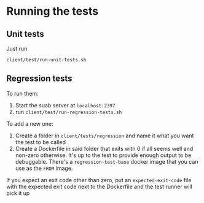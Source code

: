# Running the tests

## Unit tests
Just run
```
client/test/run-unit-tests.sh
```

## Regression tests

To run them:

1. Start the suab server at `localhost:2397`
2. run `client/test/run-regression-tests.sh`


To add a new one:

1. Create a folder in `client/tests/regression` and name it what you want the test to be called
2. Create a Dockerfile in said folder that exits with 0 if all seems well and non-zero otherwise. It's up to the test to provide enough output to be debuggable. There's a `regression-test-base` docker image that you can use as the `FROM` image.

If you expect an exit code other than zero, put an `expected-exit-code` file with the expected exit code next to the Dockerfile and the test runner will pick it up
